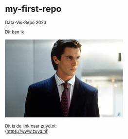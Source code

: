 # my-first-repo
Data-Vis-Repo 2023


Dit ben ik
<br>
<br>
![a picture of me](portretfotopatrick.jpg)
<br>
<br>
Dit is de link naar zuyd.nl: 
<br>
(https://www.zuyd.nl)
